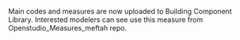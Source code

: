 Main codes and measures are now uploaded to Building Component Library.
Interested modelers can see use this measure from Openstudio_Measures_meftah repo. 
